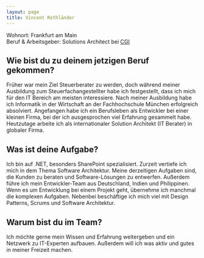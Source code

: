 ```yaml
---
layout: page
title: Vincent Rothländer
---
```


Wohnort: Frankfurt am Main  
Beruf & Arbeitsgeber: Solutions Architect bei [CGI](http://www.de.cgi.com "de.cgi.com")<br>

## Wie bist du zu deinem jetzigen Beruf gekommen?

Früher war mein Ziel Steuerberater zu werden, doch während meiner Ausbildung zum Steuerfachangestellter habe ich festgestellt, dass ich mich für den IT Bereich am meisten interessiere.
Nach meiner Ausbildung habe ich Informatik in der Wirtschaft an der Fachhochschule München erfolgreich absolviert.
Angefangen habe ich ein Berufsleben als Entwickler bei einer kleinen Firma, bei der ich ausgesprochen viel Erfahrung gesammelt habe. Heutzutage arbeite ich als internationaler Solution Architekt (IT Berater) in globaler Firma.

## Was ist deine Aufgabe?

Ich bin auf .NET, besonders SharePoint spezialisiert. Zurzeit vertiefe ich mich in dem Thema Software Architektur. Meine derzeitigen Aufgaben sind, die Kunden zu beraten und Software-Lösungen zu entwerfen. Außerdem führe ich mein Entwickler-Team aus Deutschland, Indien und Philippinen. Wenn es um Entwicklung bei einem Projekt geht, übernehme ich manchmal die komplexen Aufgaben. Nebenbei beschäftige ich mich viel mit Design Patterns, Scrums und Software Architektur.

## Warum bist du im Team?

Ich möchte gerne mein Wissen und Erfahrung weitergeben und ein Netzwerk zu IT-Experten aufbauen. Außerdem will ich was aktiv und gutes in meiner Freizeit machen.
